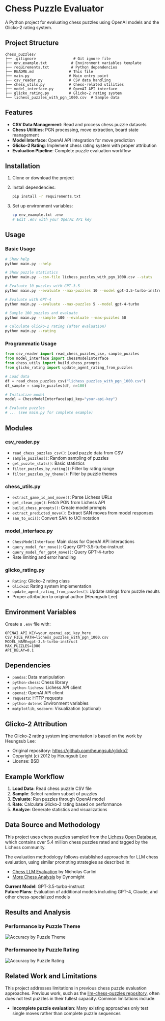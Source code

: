 # Chess Puzzle Evaluator

A Python project for evaluating chess puzzles using OpenAI models and the Glicko-2 rating system.

## Project Structure

```
chess_puzzles/
├── .gitignore                 # Git ignore file
├── env_example.txt           # Environment variables template
├── requirements.txt          # Python dependencies
├── README.md                # This file
├── main.py                  # Main entry point
├── csv_reader.py            # CSV data handling
├── chess_utils.py           # Chess-related utilities
├── model_interface.py       # OpenAI API interface
├── glicko_rating.py         # Glicko-2 rating system
└── lichess_puzzles_with_pgn_1000.csv  # Sample data
```

## Features

- **CSV Data Management**: Read and process chess puzzle datasets
- **Chess Utilities**: PGN processing, move extraction, board state management
- **Model Interface**: OpenAI API integration for move prediction
- **Glicko-2 Rating**: Implement chess rating system with proper attribution
- **Evaluation Pipeline**: Complete puzzle evaluation workflow

## Installation

1. Clone or download the project
2. Install dependencies:
   ```bash
   pip install -r requirements.txt
   ```

3. Set up environment variables:
   ```bash
   cp env_example.txt .env
   # Edit .env with your OpenAI API key
   ```

## Usage

### Basic Usage

```bash
# Show help
python main.py --help

# Show puzzle statistics
python main.py --csv-file lichess_puzzles_with_pgn_1000.csv --stats

# Evaluate 10 puzzles with GPT-3.5
python main.py --evaluate --max-puzzles 10 --model gpt-3.5-turbo-instruct

# Evaluate with GPT-4
python main.py --evaluate --max-puzzles 5 --model gpt-4-turbo

# Sample 100 puzzles and evaluate
python main.py --sample 100 --evaluate --max-puzzles 50

# Calculate Glicko-2 rating (after evaluation)
python main.py --rating
```

### Programmatic Usage

```python
from csv_reader import read_chess_puzzles_csv, sample_puzzles
from model_interface import ChessModelInterface
from chess_utils import build_chess_prompts
from glicko_rating import update_agent_rating_from_puzzles

# Load data
df = read_chess_puzzles_csv("lichess_puzzles_with_pgn_1000.csv")
df_sample = sample_puzzles(df, n=100)

# Initialize model
model = ChessModelInterface(api_key="your-api-key")

# Evaluate puzzles
# ... (see main.py for complete example)
```

## Modules

### csv_reader.py
- `read_chess_puzzles_csv()`: Load puzzle data from CSV
- `sample_puzzles()`: Random sampling of puzzles
- `get_puzzle_stats()`: Basic statistics
- `filter_puzzles_by_rating()`: Filter by rating range
- `filter_puzzles_by_theme()`: Filter by puzzle themes

### chess_utils.py
- `extract_game_id_and_move()`: Parse Lichess URLs
- `get_clean_pgn()`: Fetch PGN from Lichess API
- `build_chess_prompts()`: Create model prompts
- `extract_predicted_move()`: Extract SAN moves from model responses
- `san_to_uci()`: Convert SAN to UCI notation

### model_interface.py
- `ChessModelInterface`: Main class for OpenAI API interactions
- `query_model_for_move()`: Query GPT-3.5-turbo-instruct
- `query_model_for_gpt4_move()`: Query GPT-4-turbo
- Rate limiting and error handling

### glicko_rating.py
- `Rating`: Glicko-2 rating class
- `Glicko2`: Rating system implementation
- `update_agent_rating_from_puzzles()`: Update ratings from puzzle results
- Proper attribution to original author (Heungsub Lee)

## Environment Variables

Create a `.env` file with:

```env
OPENAI_API_KEY=your_openai_api_key_here
CSV_FILE_PATH=lichess_puzzles_with_pgn_1000.csv
MODEL_NAME=gpt-3.5-turbo-instruct
MAX_PUZZLES=1000
API_DELAY=0.1
```

## Dependencies

- `pandas`: Data manipulation
- `python-chess`: Chess library
- `python-lichess`: Lichess API client
- `openai`: OpenAI API client
- `requests`: HTTP requests
- `python-dotenv`: Environment variables
- `matplotlib`, `seaborn`: Visualization (optional)

## Glicko-2 Attribution

The Glicko-2 rating system implementation is based on the work by Heungsub Lee:
- Original repository: https://github.com/heungsub/glicko2
- Copyright (c) 2012 by Heungsub Lee
- License: BSD

## Example Workflow

1. **Load Data**: Read chess puzzle CSV file
2. **Sample**: Select random subset of puzzles
3. **Evaluate**: Run puzzles through OpenAI model
4. **Rate**: Calculate Glicko-2 rating based on performance
5. **Analyze**: Generate statistics and visualizations

## Data Source and Methodology

This project uses chess puzzles sampled from the [Lichess Open Database](https://database.lichess.org/#puzzles), which contains over 5.4 million chess puzzles rated and tagged by the Lichess community. 

The evaluation methodology follows established approaches for LLM chess evaluation, using similar prompting strategies as described in:
- [Chess LLM Evaluation](https://nicholas.carlini.com/writing/2023/chess-llm.html) by Nicholas Carlini
- [More Chess Analysis](https://dynomight.net/more-chess/) by Dynomight

**Current Model**: GPT-3.5-turbo-instruct  
**Future Plans**: Evaluation of additional models including GPT-4, Claude, and other chess-specialized models

## Results and Analysis

### Performance by Puzzle Theme
![Accuracy by Puzzle Theme](graphs/accuracy_by_puzzle_theme.png)

### Performance by Puzzle Rating
![Accuracy by Puzzle Rating](graphs/accuracy_puzzle_bin.png)

## Related Work and Limitations

This project addresses limitations in previous chess puzzle evaluation approaches. Previous work, such as the [llm-chess-puzzles repository](https://github.com/kagisearch/llm-chess-puzzles/blob/main/llmchess.py), often does not test puzzles in their fullest capacity. Common limitations include:

- **Incomplete puzzle evaluation**: Many existing approaches only test single moves rather than complete puzzle sequences


